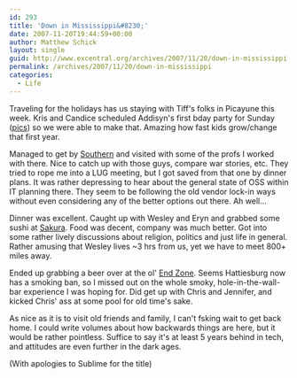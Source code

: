 ```yaml
---
id: 293
title: 'Down in Mississippi&#8230;'
date: 2007-11-20T19:44:59+00:00
author: Matthew Schick
layout: single
guid: http://www.excentral.org/archives/2007/11/20/down-in-mississippi
permalink: /archives/2007/11/20/down-in-mississippi
categories:
  - Life
---
```

Traveling for the holidays has us staying with Tiff's folks in Picayune this week.  Kris and Candice scheduled Addisyn's first bday party for Sunday (<a href="http://excentral.org/photos/main.php?g2_itemId=2468">pics</a>) so we were able to make that.  Amazing how fast kids grow/change that first year.

Managed to get by <a href="http://www.usm.edu">Southern</a> and visited with some of the profs I worked with there.  Nice to catch up with those guys, compare war stories, etc.  They tried to rope me into a LUG meeting, but I got saved from that one by dinner plans.   It was rather depressing to hear about the general state of OSS within IT planning there.  They seem to be following the old vendor lock-in ways without even considering any of the better options out there.  Ah well...

Dinner was excellent.  Caught up with Wesley and Eryn and grabbed some sushi at <a href="http://maps.google.com/maps?num=30&hl=en&safe=off&client=firefox-a&rls=org.mozilla:en-US:official&hs=WNc&um=1&ie=UTF-8&q=sakura&near=Hattiesburg,+MS&fb=1&view=text&latlng=31328547,-89328951,14166781673902862813#">Sakura</a>.  Food was decent, company was much better.  Got into some rather lively discussions about religion, politics and just life in general.  Rather amusing that Wesley lives ~3 hrs from us, yet we have to meet 800+ miles away.

Ended up grabbing a beer over at the ol' <a href="http://endzone77.com/">End Zone</a>.  Seems Hattiesburg now has a smoking ban, so I missed out on the whole smoky, hole-in-the-wall-bar experience I was hoping for.  Did get up with Chris and Jennifer, and kicked Chris' ass at some pool for old time's sake.

As nice as it is to visit old friends and family, I can't fsking wait to get back home.  I could write volumes about how backwards things are here, but it would be rather pointless.  Suffice to say it's at least 5 years behind in tech, and attitudes are even further in the dark ages.

(With apologies to Sublime for the title)